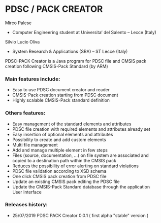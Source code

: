 # PDSC / PACK CREATOR

Mirco Palese 
 - Computer Engineering student at Universita’ del Salento – Lecce (Italy)

Silvio Lucio Oliva 
  - System Research & Applications (SRA) – ST Lecce (Italy)

PDSC-PACK Creator is a Java program for PDSC file and CMSIS pack creation following CMSIS-Pack Standard (by ARM)

### Main features include:
  - Easy to use PDSC document creator and reader
  - CMSIS-Pack creation starting from PDSC document
  - Highly scalable CMSIS-Pack standard definition

### Others features:
  - Easy management of the standard elements and attributes
  - PDSC file creation with required elements and attributes already set
  - Easy insertion of optional elements and attributes
  - Possibility to create and add custom elements
  - Multi file management
  - Add and manage multiple element <file> in few steps
  - Files (source, documentation, …) on file system are associated and copied to a destination path within the CMSIS pack 
  - Reduces the possibility of error alerting on standard violations
  - PDSC file validation according to XSD schema
  - One click CMSIS pack creation from PDSC file
  - Update an existing CMSIS pack editing the PDSC file
  - Update the CMSIS-Pack Standard database through the application User Interface  <!-- not available yet -->
  
 ### Releases history:
  - 25/07/2019  PDSC PACK Creator 0.0.1   ( first alpha "stable" version )
